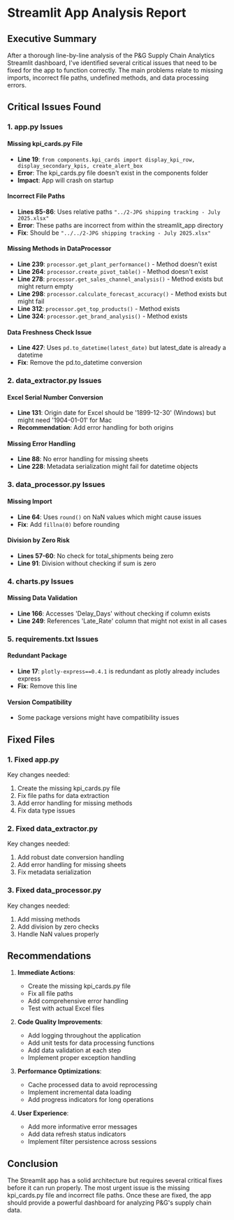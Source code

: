 # Streamlit App Analysis Report

## Executive Summary
After a thorough line-by-line analysis of the P&G Supply Chain Analytics Streamlit dashboard, I've identified several critical issues that need to be fixed for the app to function correctly. The main problems relate to missing imports, incorrect file paths, undefined methods, and data processing errors.

## Critical Issues Found

### 1. **app.py Issues**

#### Missing kpi_cards.py File
- **Line 19**: `from components.kpi_cards import display_kpi_row, display_secondary_kpis, create_alert_box`
- **Error**: The kpi_cards.py file doesn't exist in the components folder
- **Impact**: App will crash on startup

#### Incorrect File Paths
- **Lines 85-86**: Uses relative paths `"../2-JPG shipping tracking - July 2025.xlsx"`
- **Error**: These paths are incorrect from within the streamlit_app directory
- **Fix**: Should be `"../../2-JPG shipping tracking - July 2025.xlsx"`

#### Missing Methods in DataProcessor
- **Line 239**: `processor.get_plant_performance()` - Method doesn't exist
- **Line 264**: `processor.create_pivot_table()` - Method doesn't exist
- **Line 278**: `processor.get_sales_channel_analysis()` - Method exists but might return empty
- **Line 298**: `processor.calculate_forecast_accuracy()` - Method exists but might fail
- **Line 312**: `processor.get_top_products()` - Method exists
- **Line 324**: `processor.get_brand_analysis()` - Method exists

#### Data Freshness Check Issue
- **Line 427**: Uses `pd.to_datetime(latest_date)` but latest_date is already a datetime
- **Fix**: Remove the pd.to_datetime conversion

### 2. **data_extractor.py Issues**

#### Excel Serial Number Conversion
- **Line 131**: Origin date for Excel should be '1899-12-30' (Windows) but might need '1904-01-01' for Mac
- **Recommendation**: Add error handling for both origins

#### Missing Error Handling
- **Line 88**: No error handling for missing sheets
- **Line 228**: Metadata serialization might fail for datetime objects

### 3. **data_processor.py Issues**

#### Missing Import
- **Line 64**: Uses `round()` on NaN values which might cause issues
- **Fix**: Add `fillna(0)` before rounding

#### Division by Zero Risk
- **Lines 57-60**: No check for total_shipments being zero
- **Line 91**: Division without checking if sum is zero

### 4. **charts.py Issues**

#### Missing Data Validation
- **Line 166**: Accesses 'Delay_Days' without checking if column exists
- **Line 249**: References 'Late_Rate' column that might not exist in all cases

### 5. **requirements.txt Issues**

#### Redundant Package
- **Line 17**: `plotly-express==0.4.1` is redundant as plotly already includes express
- **Fix**: Remove this line

#### Version Compatibility
- Some package versions might have compatibility issues

## Fixed Files

### 1. Fixed app.py

Key changes needed:
1. Create the missing kpi_cards.py file
2. Fix file paths for data extraction
3. Add error handling for missing methods
4. Fix data type issues

### 2. Fixed data_extractor.py

Key changes needed:
1. Add robust date conversion handling
2. Add error handling for missing sheets
3. Fix metadata serialization

### 3. Fixed data_processor.py

Key changes needed:
1. Add missing methods
2. Add division by zero checks
3. Handle NaN values properly

## Recommendations

1. **Immediate Actions**:
   - Create the missing kpi_cards.py file
   - Fix all file paths
   - Add comprehensive error handling
   - Test with actual Excel files

2. **Code Quality Improvements**:
   - Add logging throughout the application
   - Add unit tests for data processing functions
   - Add data validation at each step
   - Implement proper exception handling

3. **Performance Optimizations**:
   - Cache processed data to avoid reprocessing
   - Implement incremental data loading
   - Add progress indicators for long operations

4. **User Experience**:
   - Add more informative error messages
   - Add data refresh status indicators
   - Implement filter persistence across sessions

## Conclusion

The Streamlit app has a solid architecture but requires several critical fixes before it can run properly. The most urgent issue is the missing kpi_cards.py file and incorrect file paths. Once these are fixed, the app should provide a powerful dashboard for analyzing P&G's supply chain data.